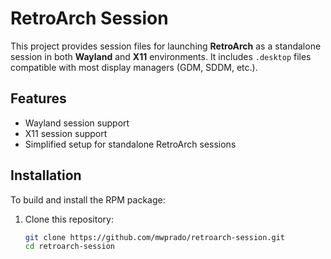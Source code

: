 # RetroArch Session

This project provides session files for launching **RetroArch** as a standalone session in both **Wayland** and **X11** environments. It includes `.desktop` files compatible with most display managers (GDM, SDDM, etc.).

## Features
- Wayland session support
- X11 session support
- Simplified setup for standalone RetroArch sessions

## Installation
To build and install the RPM package:

1. Clone this repository:
   ```bash
   git clone https://github.com/mwprado/retroarch-session.git
   cd retroarch-session
